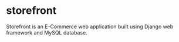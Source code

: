 # storefront
Storefront is an E-Commerce web application built using Django web framework and MySQL database.
